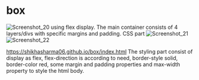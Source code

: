 # box

![Screenshot_20](https://github.com/Shikhasharma06/box/assets/135316685/92d2f239-9994-4c90-b3ed-aa7d2698b5ac)
using flex display. The main container consists of 4 layers/divs with specific margins and padding.
CSS part
![Screenshot_21](https://github.com/Shikhasharma06/box/assets/135316685/b5601205-651b-4414-b57c-081513072939)
![Screenshot_22](https://github.com/Shikhasharma06/box/assets/135316685/044d783d-7749-445c-b255-5664a5cc7247)

https://shikhasharma06.github.io/box/index.html
The styling part consist of display as flex,
flex-direction is according to need,
border-style solid,
border-color red,
some margin and padding properties and
max-width property to style the html body.
